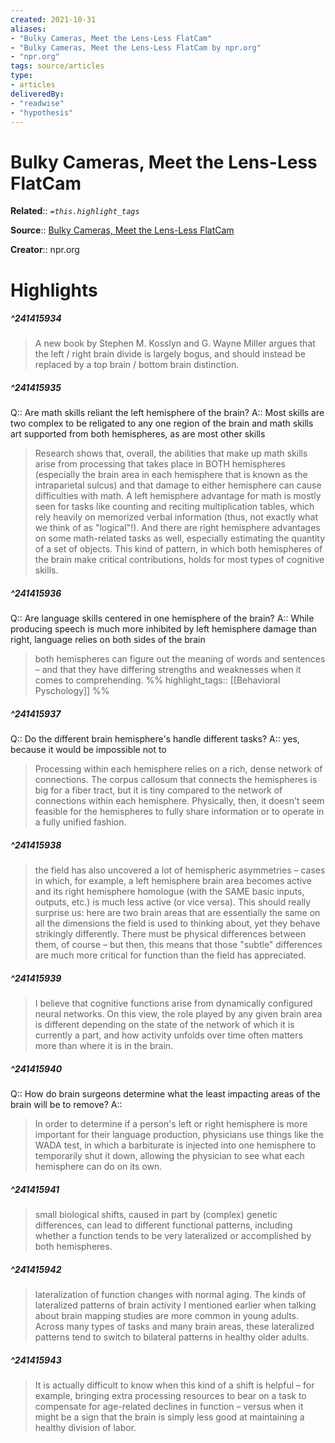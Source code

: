 ```yaml
---
created: 2021-10-31
aliases:
- "Bulky Cameras, Meet the Lens-Less FlatCam"
- "Bulky Cameras, Meet the Lens-Less FlatCam by npr.org"
- "npr.org"
tags: source/articles
type: 
- articles
deliveredBy: 
- "readwise"
- "hypothesis"
---
```

# Bulky Cameras, Meet the Lens-Less FlatCam

**Related**:: 
*`=this.highlight_tags`*

**Source**:: [Bulky Cameras, Meet the Lens-Less FlatCam](https://www.npr.org/sections/13.7/2013/12/02/248089436/the-truth-about-the-left-brain-right-brain-relationship)

**Creator**:: npr.org

# Highlights
##### ^241415934
  
> A new book by Stephen M. Kosslyn and G. Wayne Miller argues that the left / right brain divide is largely bogus, and should instead be replaced by a top brain / bottom brain distinction. 

##### ^241415935
Q:: Are math skills reliant the left hemisphere of the brain? 
A:: Most skills are two complex to be religated to any one region of the brain and math skills art supported from both hemispheres, as are most other skills  
> Research shows that, overall, the abilities that make up math skills arise from processing that takes place in BOTH hemispheres (especially the brain area in each hemisphere that is known as the intraparietal sulcus) and that damage to either hemisphere can cause difficulties with math. A left hemisphere advantage for math is mostly seen for tasks like counting and reciting multiplication tables, which rely heavily on memorized verbal information (thus, not exactly what we think of as "logical"!). And there are right hemisphere advantages on some math-related tasks as well, especially estimating the quantity of a set of objects. This kind of pattern, in which both hemispheres of the brain make critical contributions, holds for most types of cognitive skills. 

##### ^241415936
Q:: Are language skills centered in one hemisphere of the brain? 
A:: While producing speech is much more inhibited by left hemisphere damage than right, language relies on both sides of the brain  
> both hemispheres can figure out the meaning of words and sentences – and that they have differing strengths and weaknesses when it comes to comprehending. 
%%
highlight_tags:: [[Behavioral Pyschology]]
%%
##### ^241415937
Q:: Do the different brain hemisphere's handle different tasks? 
A:: yes, because it would be impossible not to  
> Processing within each hemisphere relies on a rich, dense network of connections. The corpus callosum that connects the hemispheres is big for a fiber tract, but it is tiny compared to the network of connections within each hemisphere. Physically, then, it doesn't seem feasible for the hemispheres to fully share information or to operate in a fully unified fashion. 

##### ^241415938
  
> the field has also uncovered a lot of hemispheric asymmetries – cases in which, for example, a left hemisphere brain area becomes active and its right hemisphere homologue (with the SAME basic inputs, outputs, etc.) is much less active (or vice versa). This should really surprise us: here are two brain areas that are essentially the same on all the dimensions the field is used to thinking about, yet they behave strikingly differently. There must be physical differences between them, of course – but then, this means that those "subtle" differences are much more critical for function than the field has appreciated. 

##### ^241415939
  
> I believe that cognitive functions arise from dynamically configured neural networks. On this view, the role played by any given brain area is different depending on the state of the network of which it is currently a part, and how activity unfolds over time often matters more than where it is in the brain. 

##### ^241415940
Q:: How do brain surgeons determine what the least impacting areas of the brain will be to remove?
A::  
> In order to determine if a person's left or right hemisphere is more important for their language production, physicians use things like the WADA test, in which a barbiturate is injected into one hemisphere to temporarily shut it down, allowing the physician to see what each hemisphere can do on its own. 

##### ^241415941
  
> small biological shifts, caused in part by (complex) genetic differences, can lead to different functional patterns, including whether a function tends to be very lateralized or accomplished by both hemispheres. 

##### ^241415942
  
> lateralization of function changes with normal aging. The kinds of lateralized patterns of brain activity I mentioned earlier when talking about brain mapping studies are more common in young adults. Across many types of tasks and many brain areas, these lateralized patterns tend to switch to bilateral patterns in healthy older adults. 

##### ^241415943
  
> It is actually difficult to know when this kind of a shift is helpful – for example, bringing extra processing resources to bear on a task to compensate for age-related declines in function – versus when it might be a sign that the brain is simply less good at maintaining a healthy division of labor. 

